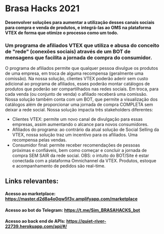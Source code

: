 # Brasa Hacks 2021

#### Desenvolver soluções para aumentar a utilização desses canais sociais para compra e venda de produtos, e integrá-las ao OMS na plataforma VTEX de forma que otimize o processo como um todo.

### Um programa de afiliados VTEX que utiliza e abusa do conceito de "rede" (conexões sociais) através de um BOT de mensagens que facilita a jornada de compra do consumidor. 
O programa de afiliados permite que qualquer pessoa divulgue os produtos de uma empresa, em troca de alguma recompensa (geralmente uma comissão). Na nossa solução, clientes VTEX poderão aderir sem custo adicional ao programa de afiliados, esses poderão montar catálogos de produtos que poderão ser compartilhados nas redes sociais. Em troca, para cada venda (ou conjunto de venda) o afiliado receberá uma comissão. Nossa solução também conta com um BOT, que permite a visualização dos catálogos além de proporcionar uma jornada de compra COMPLETA sem deixar a rede social. 
Nossa solução impacta três stakeholders diferentes: 
* Clientes VTEX: permite um novo canal de divulgação para essas empresas, assim aumentando o alcance para novos consumidores.
* Afiliados do programa: ao contrário da atual solução de Social Selling da VTEX, nossa solução traz um incentivo para os afiliados. Uma recompensa pelas vendas.
* Consumidor final: permite receber recomendações de pessoas próximas e confiáveis, bem como começar e concluir a jornada de compra SEM SAIR da rede social.
OBS: o intuito do BOT/Site é estar conectada com a plataforma Omnichannel da VTEX. Produtos, estoque e acompanhamento de pedidos são real-time.



## Links relevantes:

#### Acesso ao marketplace: https://master.d2d8a4o0qw5f3v.amplifyapp.com/marketplace
#### Acesso ao bot do Telegram: https://t.me/Sim_BRASAHACKS_bot
#### Acesso ao back end de APIs: https://quiet-river-22739.herokuapp.com/api/#/

